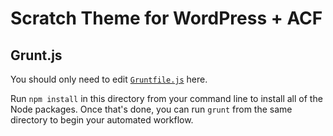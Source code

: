 # Scratch Theme for WordPress + ACF

## Grunt.js

You should only need to edit [`Gruntfile.js`](https://github.com/zackphilipps/scratch-theme/blob/master/_assets/grunt/Gruntfile.js) here.

Run `npm install` in this directory from your command line to install all of the Node packages. Once that's done, you can run `grunt` from the same directory to begin your automated workflow.
